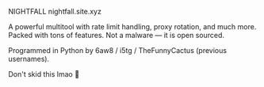 NIGHTFALL 
nightfall.site.xyz

A powerful multitool with rate limit handling, proxy rotation, and much more.
Packed with tons of features.
Not a malware — it is open sourced.

Programmed in Python by 6aw8 / i5tg / TheFunnyCactus (previous usernames).

Don't skid this lmao 🤣
